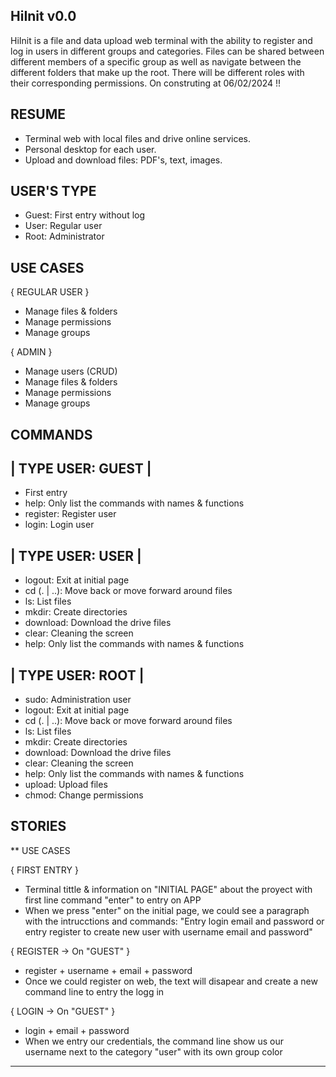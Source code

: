 ## HiInit v0.0

HiInit is a file and data upload web terminal with the ability to register and log in users in different groups and categories.
Files can be shared between different members of a specific group as well as navigate between the different folders that make up the root.
There will be different roles with their corresponding permissions. On construting at 06/02/2024 !!

## RESUME

- Terminal web with local files and drive online services.
- Personal desktop for each user.
- Upload and download files: PDF's, text, images.

## USER'S TYPE

- Guest: First entry without log
- User: Regular user
- Root: Administrator

## USE CASES

{ REGULAR USER }

- Manage files & folders
- Manage permissions
- Manage groups 

{ ADMIN }

- Manage users (CRUD) 
- Manage files & folders
- Manage permissions
- Manage groups 

## COMMANDS

## | TYPE USER: GUEST |

- First entry
- help: Only list the commands with names & functions
- register: Register user
- login: Login user

## | TYPE USER: USER |

- logout: Exit at initial page
- cd (. | ..): Move back or move forward around files
- ls: List files
- mkdir: Create directories
- download: Download the drive files
- clear: Cleaning the screen
- help: Only list the commands with names & functions

## | TYPE USER: ROOT |

- sudo: Administration user
- logout: Exit at initial page
- cd (. | ..): Move back or move forward around files
- ls: List files
- mkdir: Create directories
- download: Download the drive files
- clear: Cleaning the screen
- help: Only list the commands with names & functions
- upload: Upload files
- chmod: Change permissions

## STORIES
** USE CASES

{ FIRST ENTRY }
- Terminal tittle & information on "INITIAL PAGE" about the proyect with first line command "enter" to entry on APP
- When we press "enter" on the initial page, we could see a paragraph with the intrucctions and commands: "Entry login email and password or entry register to create new user with username email and password"

{ REGISTER -> On "GUEST" }
- register + username + email + password
- Once we could register on web, the text will disapear and create a new command line to entry the logg in

{ LOGIN -> On "GUEST" }
- login + email + password
- When we entry our credentials, the command line show us our username next to the category "user" with its own group color


- - - - - - - - - - - - - - - - - - - - - - - - - - - - - - - - - - - - - - - - - - - - - - - - - - - - - - 
